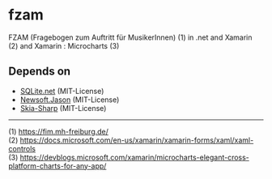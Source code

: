 # fzam

FZAM (Fragebogen zum Auftritt für MusikerInnen) (1) in .net and Xamarin (2) and Xamarin : Microcharts (3)


## Depends on

- [SQLite.net](https://github.com/praeclarum/sqlite-net) (MIT-License)
- [Newsoft.Jason](https://github.com/JamesNK/Newtonsoft.Json) (MIT-License)
- [Skia-Sharp](https://github.com/mono/SkiaSharp) (MIT-License)


-----

(1) https://fim.mh-freiburg.de/</br>
(2) https://docs.microsoft.com/en-us/xamarin/xamarin-forms/xaml/xaml-controls</br>
(3) https://devblogs.microsoft.com/xamarin/microcharts-elegant-cross-platform-charts-for-any-app/</br>
 